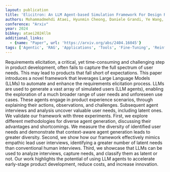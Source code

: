 ```yaml
---
layout: publication
title: 'Elicitron: An LLM Agent-based Simulation Framework For Design Requirements Elicitation'
authors: Mohammadmehdi Ataei, Hyunmin Cheong, Daniele Grandi, Ye Wang, Nigel Morris, Alexander Tessier
conference: "Arxiv"
year: 2024
bibkey: ataei2024llm
additional_links:
  - {name: "Paper", url: 'https://arxiv.org/abs/2404.16045'}
tags: ['Agentic', 'RAG', 'Applications', 'Tools', 'Fine-Tuning', 'Reinforcement Learning']
---
```

Requirements elicitation, a critical, yet time-consuming and challenging step
in product development, often fails to capture the full spectrum of user needs.
This may lead to products that fall short of expectations. This paper
introduces a novel framework that leverages Large Language Models (LLMs) to
automate and enhance the requirements elicitation process. LLMs are used to
generate a vast array of simulated users (LLM agents), enabling the exploration
of a much broader range of user needs and unforeseen use cases. These agents
engage in product experience scenarios, through explaining their actions,
observations, and challenges. Subsequent agent interviews and analysis uncover
valuable user needs, including latent ones. We validate our framework with
three experiments. First, we explore different methodologies for diverse agent
generation, discussing their advantages and shortcomings. We measure the
diversity of identified user needs and demonstrate that context-aware agent
generation leads to greater diversity. Second, we show how our framework
effectively mimics empathic lead user interviews, identifying a greater number
of latent needs than conventional human interviews. Third, we showcase that
LLMs can be used to analyze interviews, capture needs, and classify them as
latent or not. Our work highlights the potential of using LLM agents to
accelerate early-stage product development, reduce costs, and increase
innovation.
